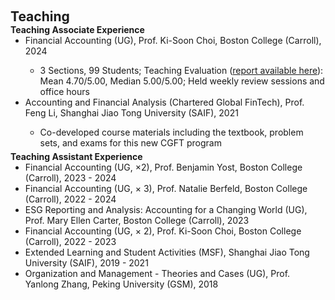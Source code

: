  
 <h2 id="teaching" style="margin: 2px 0px 0px;"> <br> 
<br> Teaching</h2>
 
<h4 style="margin:0 0px 0;">Teaching Associate Experience</h4>  
<ul style="margin:0 0 5px;">
  <li><autocolor> Financial Accounting (UG), Prof. Ki-Soon Choi, Boston College (Carroll), 2024 </autocolor></li>
 <ul>
       <li> 3 Sections, 99 Students; Teaching Evaluation (<a href="https://www.dropbox.com/home/Teaching/Fin%20Acct%202024%20Fall/Evaluation_2024Fall">report available here</a>): Mean 4.70/5.00, Median 5.00/5.00; Held weekly review sessions and office hours </li>
 </ul>
  <li><autocolor> Accounting and Financial Analysis (Chartered Global FinTech), Prof. Feng Li, Shanghai Jiao Tong University (SAIF), 2021 </autocolor></li>
 <ul>
       <li> Co-developed course materials including the textbook, problem sets, and exams for this new CGFT program </li>
 </ul>

</ul> 

<h4 style="margin:0 0px 0;">Teaching Assistant Experience</h4>  
<ul style="margin:0 0 5px;">
 <li><autocolor>Financial Accounting (UG, ×2), Prof. Benjamin Yost, Boston College (Carroll), 2023 - 2024 </autocolor></li>
 <li><autocolor>Financial Accounting (UG, × 3), Prof. Natalie Berfeld, Boston College (Carroll), 2022 - 2024  </autocolor></li>
 <li><autocolor>ESG Reporting and Analysis: Accounting for a Changing World (UG), Prof. Mary Ellen Carter, Boston College (Carroll), 2023 </autocolor></li>
 <li><autocolor>Financial Accounting (UG, × 2), Prof. Ki-Soon Choi, Boston College (Carroll), 2022 - 2023 </autocolor></li>
 <li><autocolor>Extended Learning and Student Activities (MSF), Shanghai Jiao Tong University (SAIF), 2019 - 2021 </autocolor></li>
 <li><autocolor>Organization and Management - Theories and Cases (UG), Prof. Yanlong Zhang, Peking University (GSM), 2018 </autocolor></li>
</ul>
